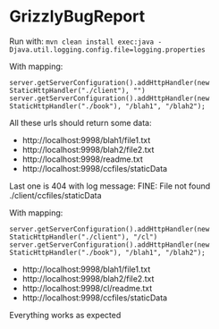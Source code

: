 # GrizzlyBugReport

Run with: `mvn clean install exec:java -Djava.util.logging.config.file=logging.properties`

With mapping:
```
server.getServerConfiguration().addHttpHandler(new StaticHttpHandler("./client"), "")
server.getServerConfiguration().addHttpHandler(new StaticHttpHandler("./book"), "/blah1", "/blah2");
```
All these urls should return some data:

- http://localhost:9998/blah1/file1.txt
- http://localhost:9998/blah2/file2.txt
- http://localhost:9998/readme.txt
- http://localhost:9998/ccfiles/staticData

Last one is 404 with log message:
FINE: File not found ./client/ccfiles/staticData

With mapping:
```
server.getServerConfiguration().addHttpHandler(new StaticHttpHandler("./client"), "/cl")
server.getServerConfiguration().addHttpHandler(new StaticHttpHandler("./book"), "/blah1", "/blah2");
```
- http://localhost:9998/blah1/file1.txt
- http://localhost:9998/blah2/file2.txt
- http://localhost:9998/cl/readme.txt
- http://localhost:9998/ccfiles/staticData

Everything works as expected



